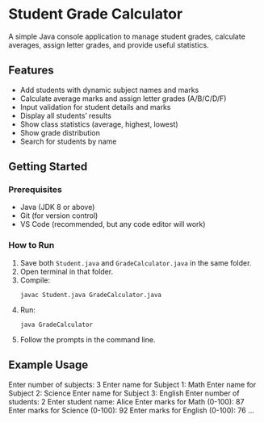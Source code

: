 # Student Grade Calculator

A simple Java console application to manage student grades, calculate averages, assign letter grades, and provide useful statistics.

## Features

- Add students with dynamic subject names and marks
- Calculate average marks and assign letter grades (A/B/C/D/F)
- Input validation for student details and marks
- Display all students’ results
- Show class statistics (average, highest, lowest)
- Show grade distribution
- Search for students by name

## Getting Started

### Prerequisites

- Java (JDK 8 or above)
- Git (for version control)
- VS Code (recommended, but any code editor will work)

### How to Run

1. Save both `Student.java` and `GradeCalculator.java` in the same folder.
2. Open terminal in that folder.
3. Compile:
   ```
   javac Student.java GradeCalculator.java
   ```
4. Run:
   ```
   java GradeCalculator
   ```
5. Follow the prompts in the command line.

## Example Usage
Enter number of subjects: 3
Enter name for Subject 1: Math
Enter name for Subject 2: Science
Enter name for Subject 3: English
Enter number of students: 2
Enter student name: Alice
Enter marks for Math (0-100): 87
Enter marks for Science (0-100): 92
Enter marks for English (0-100): 76
...
